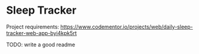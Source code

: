 # Sleep Tracker

Project requirements: https://www.codementor.io/projects/web/daily-sleep-tracker-web-app-byi4kpk5rt

TODO: write a good readme
